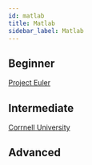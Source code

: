 ```yaml
---
id: matlab
title: Matlab
sidebar_label: Matlab
---
```


## Beginner

[Project Euler](https://projecteuler.net/)

## Intermediate

[Corrnell University](https://confluence.cornell.edu/display/SIMULATION/MATLAB+Learning+Modules)

## Advanced
